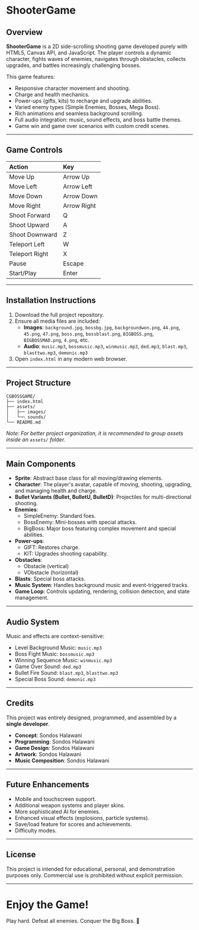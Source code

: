 # ShooterGame

## Overview
**ShooterGame** is a 2D side-scrolling shooting game developed purely with HTML5, Canvas API, and JavaScript. The player controls a dynamic character, fights waves of enemies, navigates through obstacles, collects upgrades, and battles increasingly challenging bosses.

This game features:
- Responsive character movement and shooting.
- Charge and health mechanics.
- Power-ups (gifts, kits) to recharge and upgrade abilities.
- Varied enemy types (Simple Enemies, Bosses, Mega Boss).
- Rich animations and seamless background scrolling.
- Full audio integration: music, sound effects, and boss battle themes.
- Game win and game over scenarios with custom credit scenes.

---

## Game Controls
| Action | Key |
|:-------|:---|
| Move Up | Arrow Up |
| Move Left | Arrow Left |
| Move Down | Arrow Down |
| Move Right | Arrow Right |
| Shoot Forward | Q |
| Shoot Upward | A |
| Shoot Downward | Z |
| Teleport Left | W |
| Teleport Right | X |
| Pause | Escape |
| Start/Play | Enter |

---

## Installation Instructions

1. Download the full project repository.
2. Ensure all media files are included:
   - **Images**: `background.jpg`, `bossbg.jpg`, `backgroundwon.png`, `44.png`, `45.png`, `47.png`, `boss.png`, `bossblast.png`, `BIGBOSS.png`, `BIGBOSSMAD.png`, `4.png`, etc.
   - **Audio**: `music.mp3`, `bossmusic.mp3`, `winmusic.mp3`, `ded.mp3`, `blast.mp3`, `blasttwo.mp3`, `demonic.mp3`
3. Open `index.html` in any modern web browser.

---

## Project Structure
```
CGBOSSGAME/
├── index.html
├── assets/
│   ├── images/
│   └── sounds/
└── README.md
```
*Note: For better project organization, it is recommended to group assets inside an `assets/` folder.*

---

## Main Components

- **Sprite**: Abstract base class for all moving/drawing elements.
- **Character**: The player's avatar, capable of moving, shooting, upgrading, and managing health and charge.
- **Bullet Variants (Bullet, BulletU, BulletD)**: Projectiles for multi-directional shooting.
- **Enemies**:
  - SimpleEnemy: Standard foes.
  - BossEnemy: Mini-bosses with special attacks.
  - BigBoss: Major boss featuring complex movement and special abilities.
- **Power-ups**:
  - GIFT: Restores charge.
  - KIT: Upgrades shooting capability.
- **Obstacles**:
  - Obstacle (vertical)
  - VObstacle (horizontal)
- **Blasts**: Special boss attacks.
- **Music System**: Handles background music and event-triggered tracks.
- **Game Loop**: Controls updating, rendering, collision detection, and state management.

---

## Audio System

Music and effects are context-sensitive:
- Level Background Music: `music.mp3`
- Boss Fight Music: `bossmusic.mp3`
- Winning Sequence Music: `winmusic.mp3`
- Game Over Sound: `ded.mp3`
- Bullet Fire Sound: `blast.mp3`, `blasttwo.mp3`
- Special Boss Sound: `demonic.mp3`

---

## Credits

This project was entirely designed, programmed, and assembled by a **single developer**.

- **Concept**: Sondos Halawani
- **Programming**: Sondos Halawani
- **Game Design**: Sondos Halawani
- **Artwork**: Sondos Halawani
- **Music Composition**: Sondos Halawani

---

## Future Enhancements

- Mobile and touchscreen support.
- Additional weapon systems and player skins.
- More sophisticated AI for enemies.
- Enhanced visual effects (explosions, particle systems).
- Save/load feature for scores and achievements.
- Difficulty modes.

---

## License

This project is intended for educational, personal, and demonstration purposes only. Commercial use is prohibited without explicit permission.

---

# Enjoy the Game!

Play hard. Defeat all enemies. Conquer the Big Boss. 🚀

